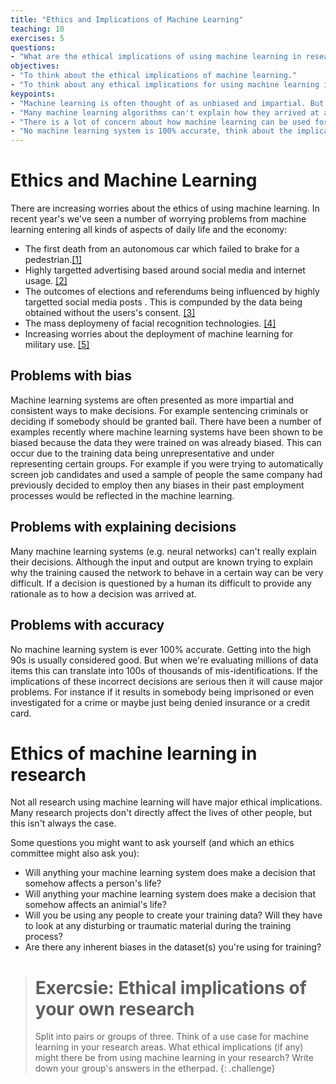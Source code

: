 ```yaml
---
title: "Ethics and Implications of Machine Learning"
teaching: 10
exercises: 5
questions:
- "What are the ethical implications of using machine learning in research?"
objectives:
- "To think about the ethical implications of machine learning."
- "To think about any ethical implications for using machine learning in research."
keypoints:
- "Machine learning is often thought of as unbiased and impartial. But if the training data is biased the machine learning will be."
- "Many machine learning algorithms can't explain how they arrived at a decision."
- "There is a lot of concern about how machine learning can be used for unethical purposes."
- "No machine learning system is 100% accurate, think about the implications of false positives and false negatives."
---
```


# Ethics and Machine Learning

There are increasing worries about the ethics of using machine learning. 
In recent year's we've seen a number of worrying problems from machine learning entering all kinds of aspects of daily life and the economy:

* The first death from an autonomous car which failed to brake for a pedestrian.[\[1\]](https://www.forbes.com/sites/meriameberboucha/2018/05/28/uber-self-driving-car-crash-what-really-happened/)
* Highly targetted advertising based around social media and internet usage. [\[2\]](https://www.wired.com/story/big-tech-can-use-ai-to-extract-many-more-ad-dollars-from-our-clicks/)
* The outcomes of elections and referendums being influenced by highly targetted social media posts . This is compunded by the data being obtained without the users's consent. [\[3\]](https://www.vox.com/policy-and-politics/2018/3/23/17151916/facebook-cambridge-analytica-trump-diagram)
* The mass deploymeny of facial recognition technologies. [\[4\]](https://www.bbc.co.uk/news/technology-44089161)
* Increasing worries about the deployment of machine learning for military use. [\[5\]](https://www.independent.co.uk/life-style/gadgets-and-tech/killer-robots-ban-treaty-weapons-ai-rogue-states-military-research-development-human-rights-watch-a8778576.html)

## Problems with bias

Machine learning systems are often presented as more impartial and consistent ways to make decisions. For example sentencing criminals or 
deciding if somebody should be granted bail. There have been a number of examples recently where machine learning systems have been shown to 
be biased because the data they were trained on was already biased. This can occur due to the training data being unrepresentative and 
under representing certain groups. For example if you were trying to automatically screen job candidates and used a sample of people the 
same company had previously decided to employ then any biases in their past employment processes would be reflected in the machine learning.

## Problems with explaining decisions

Many machine learning systems (e.g. neural networks) can't really explain their decisions. Although the input and output are known trying to
explain why the training caused the network to behave in a certain way can be very difficult. If a decision is questioned by a human its 
difficult to provide any rationale as to how a decision was arrived at.

## Problems with accuracy

No machine learning system is ever 100% accurate. Getting into the high 90s is usually considered good. 
But when we're evaluating millions of data items this can translate into 100s of thousands of mis-identifications. 
If the implications of these incorrect decisions are serious then it will cause major problems. For instance if it results in somebody 
being imprisoned or even investigated for a crime or maybe just being denied insurance or a credit card.

# Ethics of machine learning in research

Not all research using machine learning will have major ethical implications. 
Many research projects don't directly affect the lives of other people, but this isn't always the case.

Some questions you might want to ask yourself (and which an ethics committee might also ask you):

 * Will anything your machine learning system does make a decision that somehow affects a person's life?
 * Will anything your machine learning system does make a decision that somehow affects an animial's life?
 * Will you be using any people to create your training data? Will they have to look at any disturbing or traumatic material during the training process?
 * Are there any inherent biases in the dataset(s) you're using for training?

> # Exercsie: Ethical implications of your own research
> Split into pairs or groups of three.
> Think of a use case for machine learning in your research areas.
> What ethical implications (if any) might there be from using machine learning in your research?
> Write down your group's answers in the etherpad.
{: .challenge}



